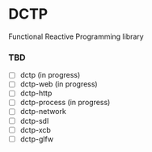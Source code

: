 # DCTP

Functional Reactive Programming library

### TBD

- [ ] dctp (in progress)
- [ ] dctp-web (in progress)
- [ ] dctp-http
- [ ] dctp-process (in progress)
- [ ] dctp-network
- [ ] dctp-sdl
- [ ] dctp-xcb
- [ ] dctp-glfw
